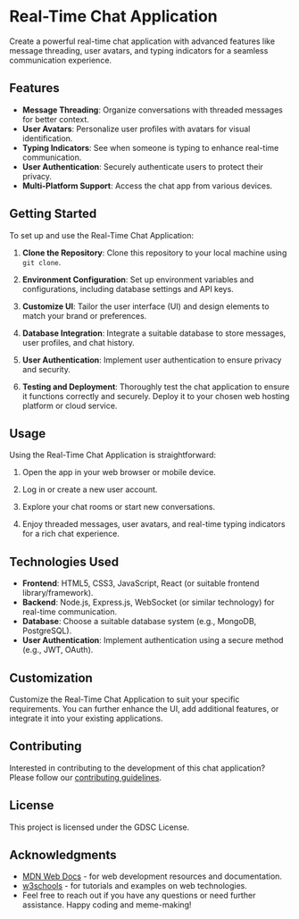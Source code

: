 # Real-Time Chat Application

Create a powerful real-time chat application with advanced features like message threading, user avatars, and typing indicators for a seamless communication experience.

## Features

- **Message Threading**: Organize conversations with threaded messages for better context.
- **User Avatars**: Personalize user profiles with avatars for visual identification.
- **Typing Indicators**: See when someone is typing to enhance real-time communication.
- **User Authentication**: Securely authenticate users to protect their privacy.
- **Multi-Platform Support**: Access the chat app from various devices.

## Getting Started

To set up and use the Real-Time Chat Application:

1. **Clone the Repository**: Clone this repository to your local machine using `git clone`.

2. **Environment Configuration**: Set up environment variables and configurations, including database settings and API keys.

3. **Customize UI**: Tailor the user interface (UI) and design elements to match your brand or preferences.

4. **Database Integration**: Integrate a suitable database to store messages, user profiles, and chat history.

5. **User Authentication**: Implement user authentication to ensure privacy and security.

6. **Testing and Deployment**: Thoroughly test the chat application to ensure it functions correctly and securely. Deploy it to your chosen web hosting platform or cloud service.

## Usage

Using the Real-Time Chat Application is straightforward:

1. Open the app in your web browser or mobile device.

2. Log in or create a new user account.

3. Explore your chat rooms or start new conversations.

4. Enjoy threaded messages, user avatars, and real-time typing indicators for a rich chat experience.

## Technologies Used

- **Frontend**: HTML5, CSS3, JavaScript, React (or suitable frontend library/framework).
- **Backend**: Node.js, Express.js, WebSocket (or similar technology) for real-time communication.
- **Database**: Choose a suitable database system (e.g., MongoDB, PostgreSQL).
- **User Authentication**: Implement authentication using a secure method (e.g., JWT, OAuth).

## Customization

Customize the Real-Time Chat Application to suit your specific requirements. You can further enhance the UI, add additional features, or integrate it into your existing applications.

## Contributing

Interested in contributing to the development of this chat application? Please follow our [contributing guidelines](CONTRIBUTING.md).

## License

This project is licensed under the GDSC License. 

## Acknowledgments

- [MDN Web Docs](https://developer.mozilla.org/en-US/) - for web development resources and documentation.
- [w3schools](www.w3schools.com) - for tutorials and examples on web technologies.
- Feel free to reach out if you have any questions or need further assistance. Happy coding and meme-making!
